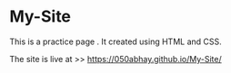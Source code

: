 # My-Site
This is a practice page . It  created using HTML and CSS. 


The site is live at   >>   https://050abhay.github.io/My-Site/
